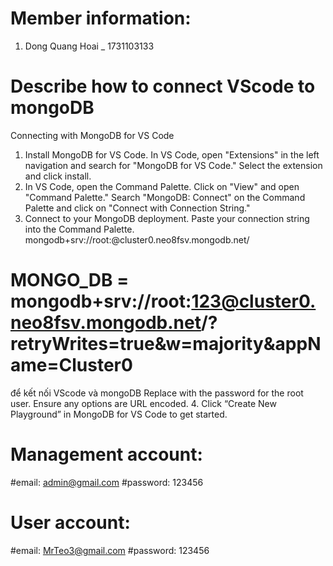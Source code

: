 # Member information:
1. Dong Quang Hoai _ 1731103133

# Describe how to connect VScode to mongoDB
Connecting with MongoDB for VS Code
1. Install MongoDB for VS Code.
In VS Code, open "Extensions" in the left navigation and search for "MongoDB for VS Code." Select the extension and click install.
2. In VS Code, open the Command Palette.
Click on "View" and open "Command Palette."
Search "MongoDB: Connect" on the Command Palette and click on "Connect with Connection String."
3. Connect to your MongoDB deployment.
Paste your connection string into the Command Palette.
mongodb+srv://root:<password>@cluster0.neo8fsv.mongodb.net/
# MONGO_DB = mongodb+srv://root:123@cluster0.neo8fsv.mongodb.net/?retryWrites=true&w=majority&appName=Cluster0
để kết nối VScode và mongoDB
Replace <password> with the password for the root user. Ensure any options are URL encoded. 
4. Click “Create New Playground” in MongoDB for VS Code to get started.

# Management account:
#email: admin@gmail.com
#password: 123456

# User account:
#email: MrTeo3@gmail.com
#password: 123456

